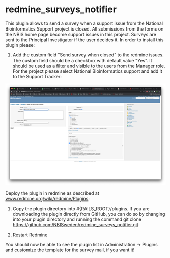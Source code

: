 # redmine_surveys_notifier
This plugin allows to send a survey when a support issue from the National Bioinformatics Support project is closed. All submissions from the forms on the NBIS home page become support issues in this project. Surveys are sent to the Principal Investigator if the user decides it.
In order to install this plugin please:

1. Add the custom field "Send survey when closed" to the redmine issues. The custom field should be a checkbox with
default value "Yes". It should be used as a filter and visible to the users from the Manager role. For the project please select National Bioinformatics support and add it to the Support Tracker:

![Send survey when closed](images/custom-field-survey.png) 

Deploy the plugin in redmine as described at www.redmine.org/wiki/redmine/Plugins:

1. Copy the plugin directory into #{RAILS_ROOT}/plugins. If you are downloading the plugin directly from GitHub, you can do so by changing into your plugin directory and running the command git clone https://github.com/NBISweden/redmine_surveys_notifier.git

2. Restart Redmine

You should now be able to see the plugin list in Administration -> Plugins and customize the template for the survey mail, if you want it!
